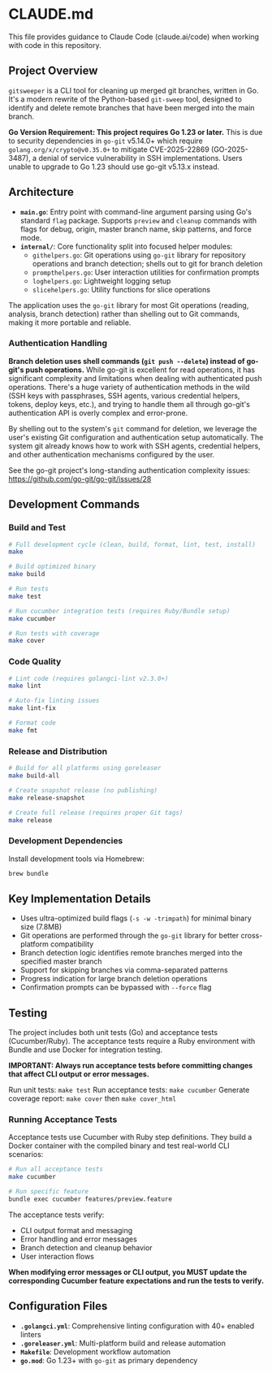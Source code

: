 # CLAUDE.md

This file provides guidance to Claude Code (claude.ai/code) when working with code in this repository.

## Project Overview

`gitsweeper` is a CLI tool for cleaning up merged git branches, written in Go. It's a modern rewrite of the Python-based `git-sweep` tool, designed to identify and delete remote branches that have been merged into the main branch.

**Go Version Requirement: This project requires Go 1.23 or later.** This is due to security dependencies in `go-git` v5.14.0+ which require `golang.org/x/crypto@v0.35.0+` to mitigate CVE-2025-22869 (GO-2025-3487), a denial of service vulnerability in SSH implementations. Users unable to upgrade to Go 1.23 should use go-git v5.13.x instead.

## Architecture

- **`main.go`**: Entry point with command-line argument parsing using Go's standard `flag` package. Supports `preview` and `cleanup` commands with flags for debug, origin, master branch name, skip patterns, and force mode.
- **`internal/`**: Core functionality split into focused helper modules:
  - `githelpers.go`: Git operations using `go-git` library for repository operations and branch detection; shells out to git for branch deletion
  - `prompthelpers.go`: User interaction utilities for confirmation prompts
  - `loghelpers.go`: Lightweight logging setup
  - `slicehelpers.go`: Utility functions for slice operations

The application uses the `go-git` library for most Git operations (reading, analysis, branch detection) rather than shelling out to Git commands, making it more portable and reliable.

### Authentication Handling

**Branch deletion uses shell commands (`git push --delete`) instead of go-git's push operations.** While go-git is excellent for read operations, it has significant complexity and limitations when dealing with authenticated push operations. There's a huge variety of authentication methods in the wild (SSH keys with passphrases, SSH agents, various credential helpers, tokens, deploy keys, etc.), and trying to handle them all through go-git's authentication API is overly complex and error-prone.

By shelling out to the system's `git` command for deletion, we leverage the user's existing Git configuration and authentication setup automatically. The system git already knows how to work with SSH agents, credential helpers, and other authentication mechanisms configured by the user.

See the go-git project's long-standing authentication complexity issues: https://github.com/go-git/go-git/issues/28

## Development Commands

### Build and Test
```bash
# Full development cycle (clean, build, format, lint, test, install)
make

# Build optimized binary
make build

# Run tests
make test

# Run cucumber integration tests (requires Ruby/Bundle setup)
make cucumber

# Run tests with coverage
make cover
```

### Code Quality
```bash
# Lint code (requires golangci-lint v2.3.0+)
make lint

# Auto-fix linting issues
make lint-fix

# Format code
make fmt
```

### Release and Distribution
```bash
# Build for all platforms using goreleaser
make build-all

# Create snapshot release (no publishing)
make release-snapshot

# Create full release (requires proper Git tags)
make release
```

### Development Dependencies
Install development tools via Homebrew:
```bash
brew bundle
```

## Key Implementation Details

- Uses ultra-optimized build flags (`-s -w -trimpath`) for minimal binary size (7.8MB)
- Git operations are performed through the `go-git` library for better cross-platform compatibility
- Branch detection logic identifies remote branches merged into the specified master branch
- Support for skipping branches via comma-separated patterns
- Progress indication for large branch deletion operations
- Confirmation prompts can be bypassed with `--force` flag

## Testing

The project includes both unit tests (Go) and acceptance tests (Cucumber/Ruby). The acceptance tests require a Ruby environment with Bundle and use Docker for integration testing.

**IMPORTANT: Always run acceptance tests before committing changes that affect CLI output or error messages.**

Run unit tests: `make test`
Run acceptance tests: `make cucumber`
Generate coverage report: `make cover` then `make cover_html`

### Running Acceptance Tests

Acceptance tests use Cucumber with Ruby step definitions. They build a Docker container with the compiled binary and test real-world CLI scenarios:

```bash
# Run all acceptance tests
make cucumber

# Run specific feature
bundle exec cucumber features/preview.feature
```

The acceptance tests verify:
- CLI output format and messaging
- Error handling and error messages
- Branch detection and cleanup behavior
- User interaction flows

**When modifying error messages or CLI output, you MUST update the corresponding Cucumber feature expectations and run the tests to verify.**

## Configuration Files

- **`.golangci.yml`**: Comprehensive linting configuration with 40+ enabled linters
- **`.goreleaser.yml`**: Multi-platform build and release automation
- **`Makefile`**: Development workflow automation
- **`go.mod`**: Go 1.23+ with `go-git` as primary dependency